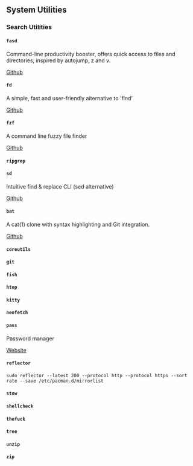 ## System Utilities

### Search Utilities
#### `fasd`
Command-line productivity booster, offers quick access to files and directories, inspired by autojump, z and v. 

[Github](https://github.com/clvv/fasd)

#### `fd`
A simple, fast and user-friendly alternative to 'find' 

[Github](https://github.com/sharkdp/fd)

#### `fzf`
A command line fuzzy file finder

[Github](https://github.com/junegunn/fzf)

#### `ripgrep`
#### `sd`
Intuitive find & replace CLI (sed alternative) 

[Github](https://github.com/chmln/sd)

#### `bat`
A cat(1) clone with syntax highlighting and Git integration.

[Github](https://github.com/sharkdp/bat)

#### `coreutils`
#### `git`
#### `fish`
#### `htop`
#### `kitty`
#### `neofetch`
#### `pass`
Password manager

[Website](https://www.passwordstore.org/)

#### `reflector`

`sudo reflector --latest 200 --protocol http --protocol https --sort rate --save /etc/pacman.d/mirrorlist`

#### `stow`
#### `shellcheck`

#### `thefuck`

#### `tree`

#### `unzip`

#### `zip`
